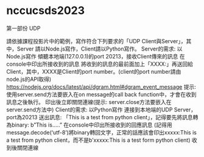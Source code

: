 # nccucsds2023
第一部份 UDP 

請依據課程投影片中的範例，寫作符合下列要求的「UDP Client與Server」，其中，Server 請以Node.js寫作，Client請以Python寫作。
Server的需求:
以Node.js寫作
傾聽本地端(127.0.0.1)的port 20213，接收Client傳來的訊息
在console中印出所接收到的訊息
將收到的訊息的最前面加上「XXXX:」再送回給Client，其中，XXXX是Client的port number。(client的port number請由node.js的API取得)
https://nodejs.org/docs/latest/api/dgram.html#dgram_event_message 
提示: 使用server.send方法要嵌入在on message的call back function中，才會在收到訊息之後執行。
印出後立即關閉連線(提示: server.close方法要嵌入在server.send方法中)
Client的需求:
以Python寫作
連接到本地端的UDP Server，port為20213
送出訊息: 「This is a test from python client」，記得要先將訊息轉為binary: b”This is…..”
在console中印出所接收到的回應訊息 (記得用message.decode(‘utf-8’)將binary轉回文字，正常的話應該會印出xxxxx:This is a test from python client，而不是b’xxxxx:This is a test form python client)
收到後關閉連線
